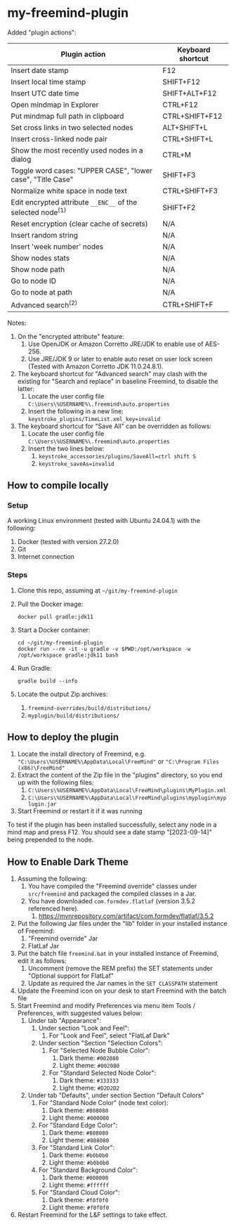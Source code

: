 # my-freemind-plugin

Added "plugin actions":

| Plugin action                                              | Keyboard shortcut |
|------------------------------------------------------------|-------------------|
|Insert date stamp                                           | F12               |
|Insert local time stamp                                     | SHIFT+F12         |
|Insert UTC date time                                        | SHIFT+ALT+F12     |
|Open mindmap in Explorer                                    | CTRL+F12          |
|Put mindmap full path in clipboard                          | CTRL+SHIFT+F12    |
|Set cross links in two selected nodes                       | ALT+SHIFT+L       |
|Insert cross-linked node pair                               | CTRL+SHIFT+L      |
|Show the most recently used nodes in a dialog               | CTRL+M            |
|Toggle word cases: "UPPER CASE", "lower case", "Title Case" | SHIFT+F3          |
|Normalize white space in node text                          | CTRL+SHIFT+F3     |
|Edit encrypted attribute `__ENC__` of the selected node<sup>(1)</sup> | SHIFT+F2          |
|Reset encryption (clear cache of secrets)                   | N/A               |
|Insert random string                                        | N/A               |
|Insert 'week number' nodes                                  | N/A               |
|Show nodes stats                                            | N/A               |
|Show node path                                              | N/A               |
|Go to node ID                                               | N/A               |
|Go to node at path                                          | N/A               |
|Advanced search<sup>(2)</sup>                               | CTRL+SHIFT+F      |

Notes:
1. On the "encrypted attribute" feature:
    1. Use OpenJDK or Amazon Corretto JRE/JDK to enable use of AES-256.
    2. Use JRE/JDK 9 or later to enable auto reset on user lock screen (Tested with Amazon Corretto JDK 11.0.24.8.1).
2. The keyboard shortcut for "Advanced search" may clash with the existing for "Search and replace" in baseline Freemind, to disable the latter:
    1. Locate the user config file `C:\Users\%USERNAME%\.freemind\auto.properties` 
    2. Insert the following in a new line: `keystroke_plugins/TimeList.xml_key=invalid`
3. The keyboard shortcut for "Save All" can be overridden as follows:
    1. Locate the user config file `C:\Users\%USERNAME%\.freemind\auto.properties` 
    2. Insert the two lines below:
        1. `keystroke_accessories/plugins/SaveAll=ctrl shift S`
        2. `keystroke_saveAs=invalid`


## How to compile locally

### Setup

A working Linux environment (tested with Ubuntu 24.04.1) with the following:

1. Docker (tested with version 27.2.0)
2. Git
3. Internet connection

### Steps

1. Clone this repo, assuming at `~/git/my-freemind-plugin`
2. Pull the Docker image:
    ```
    docker pull gradle:jdk11
    ```

3. Start a Docker container:
    ```
    cd ~/git/my-freemind-plugin
    docker run --rm -it -u gradle -v $PWD:/opt/workspace -w /opt/workspace gradle:jdk11 bash
    ```

4. Run Gradle:
    ```
    gradle build --info
    ```

5. Locate the output Zip archives:
    1. `freemind-overrides/build/distributions/`
    2. `myplugin/build/distributions/`
    

## How to deploy the plugin


1. Locate the install directory of Freemind, e.g. `"C:\Users\%USERNAME%\AppData\Local\FreeMind"` or `"C:\Program Files (x86)\FreeMind"`
2. Extract the content of the Zip file in the "plugins" directory, so you end up with the following files:
    1. `C:\Users\%USERNAME%\AppData\Local\FreeMind\plugins\MyPlugin.xml`
    2. `C:\Users\%USERNAME%\AppData\Local\FreeMind\plugins\myplugin\myplugin.jar`
3. Start Freemind or restart it if it was running

To test if the plugin has been installed successfully, select any node in a mind map and press F12. You should see a date stamp "[2023-09-14]" being prepended to the node.


## How to Enable Dark Theme

1. Assuming the following:
    1. You have compiled the "Freemind override" classes under `src/freemind` and packaged the compiled classes in a Jar.
    2. You have downloaded `com.formdev.flatlaf` (version 3.5.2 referenced here).
        1. https://mvnrepository.com/artifact/com.formdev/flatlaf/3.5.2
2. Put the following Jar files under the "lib" folder in your installed instance of Freemind:
    1. "Freemind override" Jar
    2. FlatLaf Jar
3. Put the batch file `freemind.bat` in your installed instance of Freemind, edit it as follows:
    1. Uncomment (remove the REM prefix) the SET statements under "Optional support for FlatLaf"
    2. Update as required the Jar names in the `SET CLASSPATH` statement
4. Update the Freemind icon on your desk to start Freemind with the batch file
5. Start Freemind and modify Preferences via menu item Tools / Preferences, with suggested values below:
    1. Under tab "Appearance":
        1. Under section "Look and Feel":
            1. For "Look and Feel", select "FlatLaf Dark"
        1. Under section "Section "Selection Colors":
            1. For "Selected Node Bubble Color":
                1. Dark theme: `#002080`
                2. Light theme: `#002080`
            2. For "Standard Selected Node Color":
                1. Dark theme: `#333333`
                2. Light theme: `#D2D2D2`
    2. Under tab "Defaults", under section Section "Default Colors"
        1. For "Standard Node Color" (node text color):
            1. Dark theme: `#808080`
            2. Light theme: `#000000`
        2. For "Standard Edge Color":
            1. Dark theme: `#808080`
            2. Light theme: `#808080`
        3. For "Standard Link Color":
            1. Dark theme: `#b0b0b0`
            2. Light theme: `#b0b0b0`
        4. For "Standard Background Color":
            1. Dark theme: `#000000`
            2. Light theme: `#ffffff`
        5. For "Standard Cloud Color":
            1. Dark theme: `#f0f0f0`
            2. Light theme: `#f0f0f0`
5. Restart Freemind for the L&F settings to take effect.
